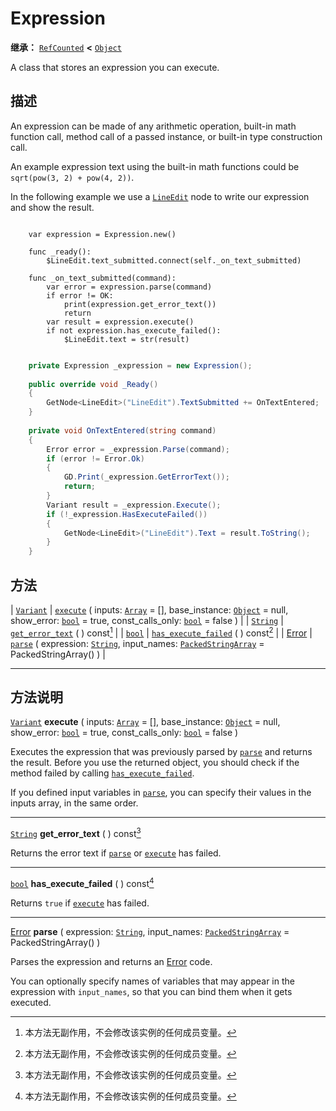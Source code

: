 <!-- ⚠ 请勿编辑本文件 ⚠ -->
<!-- 本文档使用脚本从 WeDot 引擎源码仓库生成。 -->
<!-- 生成脚本：https://github.com/WeDot-Engine/WeDot/tree/4.3/doc/tools/make_md.py； -->
<!-- 原文件：https://github.com/WeDot-Engine/WeDot/tree/4.3/doc/classes/Expression.xml。 -->

<div id="_class_expression"></div>

# Expression

**继承：** [`RefCounted`](class_refcounted.md) **<** [`Object`](class_object.md)

A class that stores an expression you can execute.

## 描述

An expression can be made of any arithmetic operation, built-in math function call, method call of a passed instance, or built-in type construction call.

An example expression text using the built-in math functions could be `sqrt(pow(3, 2) + pow(4, 2))`.

In the following example we use a [`LineEdit`](class_lineedit.md) node to write our expression and show the result.



```gdscript

    var expression = Expression.new()
    
    func _ready():
        $LineEdit.text_submitted.connect(self._on_text_submitted)
    
    func _on_text_submitted(command):
        var error = expression.parse(command)
        if error != OK:
            print(expression.get_error_text())
            return
        var result = expression.execute()
        if not expression.has_execute_failed():
            $LineEdit.text = str(result)
```

```csharp

    private Expression _expression = new Expression();
    
    public override void _Ready()
    {
        GetNode<LineEdit>("LineEdit").TextSubmitted += OnTextEntered;
    }
    
    private void OnTextEntered(string command)
    {
        Error error = _expression.Parse(command);
        if (error != Error.Ok)
        {
            GD.Print(_expression.GetErrorText());
            return;
        }
        Variant result = _expression.Execute();
        if (!_expression.HasExecuteFailed())
        {
            GetNode<LineEdit>("LineEdit").Text = result.ToString();
        }
    }
```







## 方法

| [`Variant`](class_variant.md)     | [`execute`](#class_expression_method_execute) ( inputs: [`Array`](class_array.md) = [], base_instance: [`Object`](class_object.md) = null, show_error: [`bool`](class_bool.md) = true, const_calls_only: [`bool`](class_bool.md) = false ) |
| [`String`](class_string.md)       | [`get_error_text`](#class_expression_method_get_error_text) ( ) const[^const]                                                                                                                                                              |
| [`bool`](class_bool.md)           | [`has_execute_failed`](#class_expression_method_has_execute_failed) ( ) const[^const]                                                                                                                                                      |
| [Error](#enum_@globalscope_error) | [`parse`](#class_expression_method_parse) ( expression: [`String`](class_string.md), input_names: [`PackedStringArray`](class_packedstringarray.md) = PackedStringArray() )                                                                |

<!-- rst-class:: classref-section-separator -->

---

## 方法说明

<div id="_class_expression_method_execute"></div>

[`Variant`](class_variant.md) **execute** ( inputs: [`Array`](class_array.md) = [], base_instance: [`Object`](class_object.md) = null, show_error: [`bool`](class_bool.md) = true, const_calls_only: [`bool`](class_bool.md) = false )<div id="class_expression_method_execute"></div>

Executes the expression that was previously parsed by [`parse`](#class_expression_method_parse) and returns the result. Before you use the returned object, you should check if the method failed by calling [`has_execute_failed`](#class_expression_method_has_execute_failed).

If you defined input variables in [`parse`](#class_expression_method_parse), you can specify their values in the inputs array, in the same order.

<!-- rst-class:: classref-item-separator -->

---

<div id="_class_expression_method_get_error_text"></div>

[`String`](class_string.md) **get_error_text** ( ) const[^const]<div id="class_expression_method_get_error_text"></div>

Returns the error text if [`parse`](#class_expression_method_parse) or [`execute`](#class_expression_method_execute) has failed.

<!-- rst-class:: classref-item-separator -->

---

<div id="_class_expression_method_has_execute_failed"></div>

[`bool`](class_bool.md) **has_execute_failed** ( ) const[^const]<div id="class_expression_method_has_execute_failed"></div>

Returns `true` if [`execute`](#class_expression_method_execute) has failed.

<!-- rst-class:: classref-item-separator -->

---

<div id="_class_expression_method_parse"></div>

[Error](#enum_@globalscope_error) **parse** ( expression: [`String`](class_string.md), input_names: [`PackedStringArray`](class_packedstringarray.md) = PackedStringArray() )<div id="class_expression_method_parse"></div>

Parses the expression and returns an [Error](#enum_@globalscope_error) code.

You can optionally specify names of variables that may appear in the expression with `input_names`, so that you can bind them when it gets executed.

[^virtual]: 本方法通常需要用户覆盖才能生效。
[^const]: 本方法无副作用，不会修改该实例的任何成员变量。
[^vararg]: 本方法除了能接受在此处描述的参数外，还能够继续接受任意数量的参数。
[^constructor]: 本方法用于构造某个类型。
[^static]: 调用本方法无需实例，可直接使用类名进行调用。
[^operator]: 本方法描述的是使用本类型作为左操作数的有效运算符。
[^bitfield]: 这个值是由下列位标志构成位掩码的整数。
[^void]: 无返回值。
